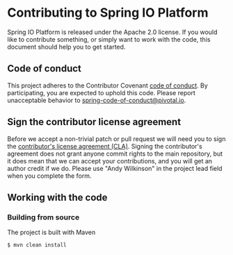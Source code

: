# Contributing to Spring IO Platform

Spring IO Platform is released under the Apache 2.0 license. If you would like to
contribute something, or simply want to work with the code, this document should help
you to get started.

## Code of conduct

This project adheres to the Contributor Covenant [code of conduct][1]. By participating,
you are expected to uphold this code. Please report unacceptable behavior to
spring-code-of-conduct@pivotal.io.

## Sign the contributor license agreement

Before we accept a non-trivial patch or pull request we will need you to sign the
[contributor's license agreement (CLA)][2]. Signing the contributor's agreement does not
grant anyone commit rights to the main repository, but it does mean that we can accept
your contributions, and you will get an author credit if we do. Please use "Andy
Wilkinson" in the project lead field when you complete the form.

## Working with the code

### Building from source

The project is built with Maven

```
$ mvn clean install
```

[1]: CODE_OF_CONDUCT.md
[2]: https://support.springsource.com/spring_committer_signup